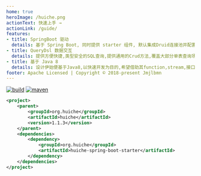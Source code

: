 ```yaml
---
home: true
heroImage: /huiche.png
actionText: 快速上手 →
actionLink: /guide/
features:
- title: SpringBoot 驱动
  details: 基于 Spring Boot, 同时提供 starter 组件, 默认集成Druid连接池并配置Undertow作为Web容器,并提供轻量级的建表工具,尽可能的免配置, 快速搭建。
- title: QueryDsl 数据交互
  details: 提供方便快捷,类型安全的SQL查询,提供通用的Crud方法,覆盖大部分单表查询场景,不必额外写Dao,只需要关注和编写业务相关的需要关联查询的Dao。
- title: 基于 Java 8
  details: 设计伊始便基于Java8,以快速开发为目的,希望借助其function,stream,接口的默认与静态方法及lambda表达式等新特性提供方便,简洁,快速的开发体验
footer: Apache Licensed | Copyright © 2018-present Jmjlbmn
---
```

[![build](https://img.shields.io/travis/jmjlbmn/huiche.svg?style=flat-square)](https://travis-ci.org/jmjlbmn/huiche)
[![maven](https://img.shields.io/maven-metadata/v/http/central.maven.org/maven2/org/huiche/huiche/maven-metadata.xml.svg?style=flat-square)](http://search.maven.org/#artifactdetails%7Corg.huiche%7Chuiche%7C1.1.2%7C)
```xml
<project>
    <parent>
        <groupId>org.huiche</groupId>
        <artifactId>huiche</artifactId>
        <version>1.1.3</version>
    </parent>
    <dependencies>
        <dependency>
            <groupId>org.huiche</groupId>
            <artifactId>huiche-spring-boot-starter</artifactId>
        </dependency>
    </dependencies>
</project>
```